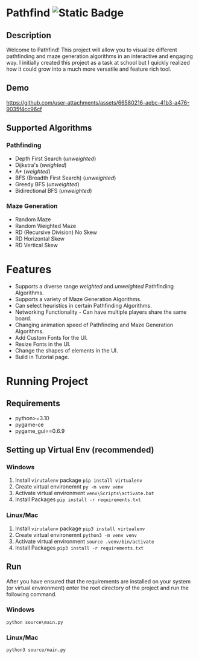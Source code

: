 # Pathfind ![Static Badge](https://img.shields.io/badge/License-MIT_License-green)

## Description
Welcome to Pathfind! This project will allow you to visualize different pathfinding and maze generation algorithms in an interactive and engaging way. I initially created this project as a task at school but I quickly realized how it could grow into a much more versatile and feature rich tool.
## Demo
https://github.com/user-attachments/assets/66580216-aebc-41b3-a476-9035f4cc96cf


## Supported Algorithms
### Pathfinding
- Depth First Search (*unweighted*)
- Dijkstra's (*weighted*)
- A* (*weighted*)
- BFS (Breadth First Search) (*unweighted*)
- Greedy BFS (*unweighted*)
- Bidirectional BFS (*unweighted*)

### Maze Generation
- Random Maze
- Random Weighted Maze
- RD (Recursive Division) No Skew
- RD Horizontal Skew
- RD Vertical Skew

# Features
- Supports a diverse range *weighted* and *unweighted* Pathfinding Algorithms.
- Supports a variety of Maze Generation Algorithms.
- Can select heuristics in certain Pathfinding Algorithms.
- Networking Functionality - Can have multiple players share the same board.
- Changing animation speed of Pathfinding and Maze Generation Algorithms.
- Add Custom Fonts for the UI.
- Resize Fonts in the UI.
- Change the shapes of elements in the UI.
- Build in Tutorial page.

# Running Project
## Requirements
- python>=3.10
- pygame-ce
- pygame_gui==0.6.9

## Setting up Virtual Env (recommended)
### Windows
1. Install `virutalenv` package
`pip install virtualenv`
2. Create virtual environemnt
`py -m venv venv`
3. Activate virtual environment
`venv\Scripts\activate.bat`
4. Install Packages
`pip install -r requirements.txt`

### Linux/Mac
1. Install `virutalenv` package
`pip3 install virtualenv`
2. Create virtual environemnt
`python3 -m venv venv`
3. Activate virtual environment
`source .venv/bin/activate`
4. Install Packages
`pip3 install -r requirements.txt`

## Run
After you have ensured that the requirements are installed on your system (or virtual environment) enter the root directory of the project and run the following command.
### Windows
`python source\main.py`
### Linux/Mac
`python3 source/main.py`
